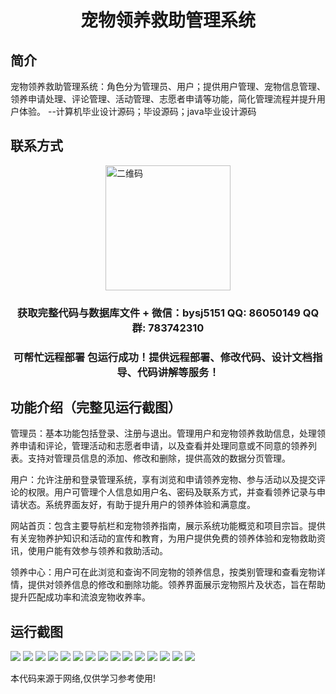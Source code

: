 <p><h1 align="center">宠物领养救助管理系统</h1></p>

## 简介
宠物领养救助管理系统：角色分为管理员、用户；提供用户管理、宠物信息管理、领养申请处理、评论管理、活动管理、志愿者申请等功能，简化管理流程并提升用户体验。    --计算机毕业设计源码；毕设源码；java毕业设计源码


## 联系方式
<img src="https://bs-1329754181.cos.ap-shanghai.myqcloud.com/wx.jpg" alt="二维码" style="display: block; margin: 0 auto;" width="200px">
<p><h3 align="center">获取完整代码与数据库文件 + 微信：bysj5151 QQ: 86050149 QQ群: 783742310</h3></p>
<p><h3 align="center">可帮忙远程部署 包运行成功！提供远程部署、修改代码、设计文档指导、代码讲解等服务！</h3></p>

## 功能介绍（完整见运行截图）
管理员：基本功能包括登录、注册与退出。管理用户和宠物领养救助信息，处理领养申请和评论，管理活动和志愿者申请，以及查看并处理同意或不同意的领养列表。支持对管理员信息的添加、修改和删除，提供高效的数据分页管理。

用户：允许注册和登录管理系统，享有浏览和申请领养宠物、参与活动以及提交评论的权限。用户可管理个人信息如用户名、密码及联系方式，并查看领养记录与申请状态。系统界面友好，有助于提升用户的领养体验和满意度。

网站首页：包含主要导航栏和宠物领养指南，展示系统功能概览和项目宗旨。提供有关宠物养护知识和活动的宣传和教育，为用户提供免费的领养体验和宠物救助资讯，使用户能有效参与领养和救助活动。

领养中心：用户可在此浏览和查询不同宠物的领养信息，按类别管理和查看宠物详情，提供对领养信息的修改和删除功能。领养界面展示宠物照片及状态，旨在帮助提升匹配成功率和流浪宠物收养率。


## 运行截图
![](imgs/588112-20230219102037319-1691685058.png)
![](imgs/588112-20230219102046911-1708052835.png)
![](imgs/588112-20230219102052433-988985122.png)
![](imgs/588112-20230219102100125-696087835.png)
![](imgs/588112-20230219102103990-501552774.png)
![](imgs/588112-20230219102107793-1068350641.png)
![](imgs/588112-20230219102112068-1421086747.png)
![](imgs/588112-20230219102117006-1345859685.png)
![](imgs/588112-20230219102121715-304651469.png)
![](imgs/588112-20230219102126665-750888158.png)
![](imgs/588112-20220922103526339-1493007170.png)
![](imgs/588112-20220922103543790-1329624097.png)
![](imgs/588112-20220922103559105-1654136839.png)
![](imgs/588112-20220922103617450-1858868571.png)
![](imgs/588112-20220922103637646-959105862.png)

<p>本代码来源于网络,仅供学习参考使用!</p>

